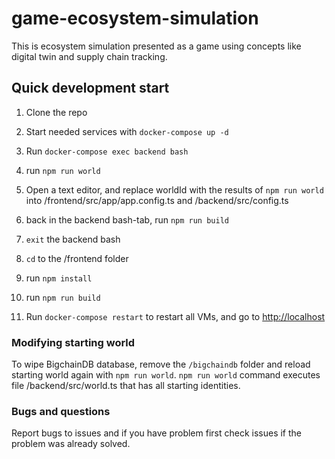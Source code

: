 # game-ecosystem-simulation

This is ecosystem simulation presented as a game using concepts like digital twin and supply chain tracking.

## Quick development start

1. Clone the repo
2. Start needed services with `docker-compose up -d`
3. Run `docker-compose exec backend bash`

  1. run `npm run world`
  2. Open a text editor, and replace worldId with the results of `npm run world` into /frontend/src/app/app.config.ts and /backend/src/config.ts
  3. back in the backend bash-tab, run `npm run build`

4. `exit` the backend bash
5. `cd` to the /frontend folder

  1. run `npm install`
  2. run `npm run build`

6. Run `docker-compose restart` to restart all VMs, and go to <http://localhost>

### Modifying starting world

To wipe BigchainDB database, remove the `/bigchaindb` folder and reload starting world again with `npm run world`. `npm run world` command executes file /backend/src/world.ts that has all starting identities.

### Bugs and questions

Report bugs to issues and if you have problem first check issues if the problem was already solved.
